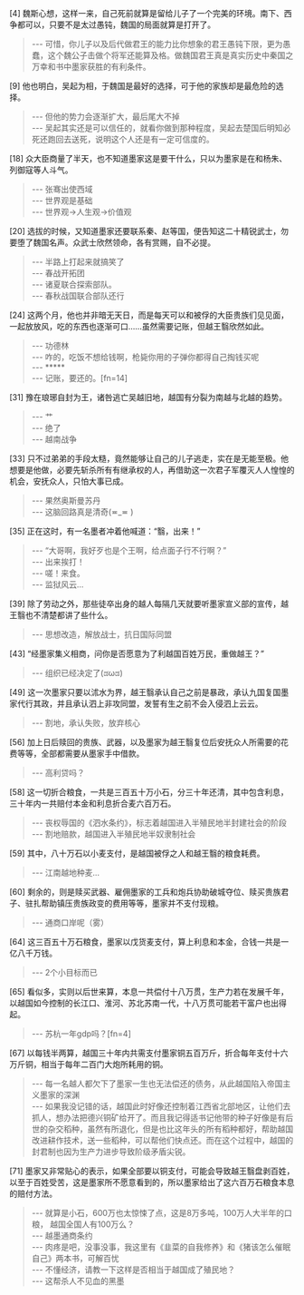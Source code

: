 
[4] 魏斯心想，这样一来，自己死前就算是留给儿子了一个完美的环境。南下、西争都可以，只要不是太过愚钝，魏国的局面就算是打开了。
>--- 可惜，你儿子以及后代做君王的能力比你想象的君王愚钝下限，更为愚蠢，这个魏公子击做个将军还能算及格。做魏国君王真是真实历史中秦国之万幸和书中墨家获胜的有利条件。<br>

[9] 他也明白，吴起为相，于魏国是最好的选择，可于他的家族却是最危险的选择。
>--- 但他的势力会逐渐扩大，最后尾大不掉<br>
>--- 吴起其实还是可以信任的，就看你做到那种程度，吴起去楚国后明知必死还跑回去送死，说明这个人还是有一定可信度的。<br>

[18] 众大臣商量了半天，也不知道墨家这是要干什么，只以为墨家是在和杨朱、列御寇等人斗气。
>--- 张骞出使西域<br>
>--- 世界观是基础<br>
>--- 世界观→人生观→价值观<br>

[20] 选拔的时候，又知道墨家还要联系秦、赵等国，便告知这二十精锐武士，勿要堕了魏国名声。众武士欣然领命，各有赏赐，自不必提。
>--- 半路上打起来就搞笑了<br>
>--- 春战开拓团<br>
>--- 诸夏联合探索部队。<br>
>--- 春秋战国联合部队还行<br>

[24] 这两个月，他也并非暗无天日，而是每天可以和被俘的大臣贵族们见见面，一起放放风，吃的东西也逐渐可口……虽然需要记账，但越王翳欣然如此。
>--- 功德林<br>
>--- 咋的，吃饭不想给钱啊，枪毙你用的子弹你都得自己掏钱买呢<br>
>--- *****<br>
>--- 记账，要还的。[fn=14]<br>

[31] 豫在琅琊自封为王，诸咎逃亡吴越旧地，越国有分裂为南越与北越的趋势。
>--- 艹<br>
>--- 绝了<br>
>--- 越南战争<br>

[33] 只不过弟弟的手段太糙，竟然能够让自己的儿子逃走，实在是无能至极。他想要是他做，必要先斩杀所有有继承权的人，再借助这一次君子军覆灭人人惶惶的机会，安抚众人，只怕大事已成。
>--- 果然奥斯曼苏丹<br>
>--- 这脑回路真是清奇(≖_≖ )<br>

[35] 正在这时，有一名墨者冲着他喊道：“翳，出来！”
>--- “大哥啊，我好歹也是个王啊，给点面子行不行啊？”<br>
>--- 出来挨打！<br>
>--- 嗟！来食。<br>
>--- 监狱风云...<br>

[39] 除了劳动之外，那些徒卒出身的越人每隔几天就要听墨家宣义部的宣传，越王翳也不清楚都讲了些什么。
>--- 思想改造，解放战士，抗日国际同盟<br>

[43] “经墨家集义相商，问你是否愿意为了利越国百姓万民，重做越王？”
>--- 组织已经决定了(ಡωಡ)<br>

[49] 这一次墨家只要以沭水为界，越王翳承认自己之前是暴政，承认九国复国墨家代行其政，并且承认泗上非攻同盟，发誓有生之前不会入侵泗上云云。
>--- 割地，承认失败，放弃核心<br>

[56] 加上日后赎回的贵族、武器，以及墨家为越王翳复位后安抚众人所需要的花费等等，全部都需要从墨家手中借款。
>--- 高利贷吗？<br>

[58] 这一切折合粮食，一共是三百五十万小石，分三十年还清，其中包含利息，三十年内一共赔付本金和利息折合麦六百万石。
>--- 丧权辱国的《泗水条约》，标志着越国进入半殖民地半封建社会的阶段<br>
>--- 割地赔款，越国进入半殖民地半奴隶制社会<br>

[59] 其中，八十万石以小麦支付，是越国被俘之人和越王翳的粮食耗费。
>--- 江南越地种麦...<br>

[60] 剩余的，则是赎买武器、雇佣墨家的工兵和炮兵协助破城夺位、赎买贵族君子、驻扎帮助镇压贵族政变的费用等等，墨家并不支付现粮。
>--- 通商口岸呢（雾）<br>

[64] 这三百五十万石粮食，墨家以戊货麦支付，算上利息和本金，合钱一共是一亿八千万钱。
>--- 2个小目标而已<br>

[65] 看似多，实则以后世来算，本息一共偿付十八万贯，生产力若在发展千年，以越国如今控制的长江口、淮河、苏北苏南一代，十八万贯可能若干富户也出得起。
>--- 苏杭一年gdp吗？[fn=4]<br>

[67] 以每钱半两算，越国三十年内共需支付墨家铜五百万斤，折合每年支付十六万斤铜，相当于每年二百门大炮所耗用的铜。
>--- 每一名越人都欠下了墨家一生也无法偿还的债务，从此越国陷入帝国主义墨家的深渊<br>
>--- 如果我没记错的话，越国此时好像还控制着江西省北部地区，让他们去抓人，想办法把德兴铜矿给开了。而且我记得适书记他带的种子好像是有后世的杂交稻种，虽然有所退化，但是也比这年头的所有稻种都好，帮助越国改进耕作技术，送一些稻种，可以帮他们快点还。而在这个过程中，越国的封君制也因为生产力进步导致阶级矛盾尖锐。<br>

[71] 墨家又非常贴心的表示，如果全部要以铜支付，可能会导致越王翳盘剥百姓，以至于百姓受苦，这是墨家所不愿意看到的，所以墨家给出了这六百万石粮食本息的赔付方法。
>--- 就算是小石，600万也太惊悚了点，这是8万多吨，100万人大半年的口粮， 越国全国人有100万么？<br>
>--- 越墨通商条约<br>
>--- 肉疼是吧，没事没事，我这里有《韭菜的自我修养》和《猪该怎么催眠自己》两本书，可解百忧<br>
>--- 不懂经济，请教一下这样是否相当于越国成了殖民地？<br>
>--- 这帮杀人不见血的黑墨<br>
